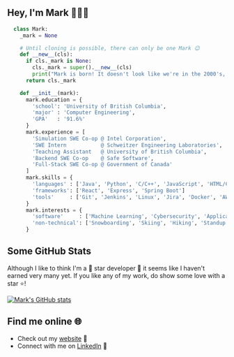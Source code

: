 ## Hey, I'm Mark 👋👨‍💻

```python
  class Mark:
    _mark = None

    # Until cloning is possible, there can only be one Mark 😉
    def __new__(cls):
      if cls._mark is None:
        cls._mark = super().__new__(cls)
        print("Mark is born! It doesn't look like we're in the 2000's, though 🤔")
      return cls._mark

    def __init__(mark):
      mark.education = {
        'school': 'University of British Columbia',
        'major' : 'Computer Engineering',
        'GPA'   : '91.6%'
      }
      mark.experience = [
        'Simulation SWE Co-op @ Intel Corporation',
        'SWE Intern           @ Schweitzer Engineering Laboratories',
        'Teaching Assistant   @ University of British Columbia',
        'Backend SWE Co-op    @ Safe Software',
        'Full-Stack SWE Co-op @ Government of Canada'
      ]
      mark.skills = {
        'languages' : ['Java', 'Python', 'C/C++', 'JavaScript', 'HTML/CSS', 'SQL', 'SystemVerilog'],
        'frameworks': ['React', 'Express', 'Spring Boot']
        'tools'     : ['Git', 'Jenkins', 'Linux', 'Jira', 'Docker', 'AWS']
      }
      mark.interests = {
        'software'     : ['Machine Learning', 'Cybersecurity', 'Application Development', 'Automation'],
        'non-technical': ['Snowboarding', 'Skiing', 'Hiking', 'Standup Comedy', 'Skin Care', 'Arabic']
      }
```

## Some GitHub Stats
Although I like to think I'm a 🌟 star developer 🌟 it seems like I haven't earned very many yet. If you like any of my work, do show some love with a star ⭐!

[![Mark's GitHub stats](https://github-readme-stats.vercel.app/api?username=Mark-Mekhail&hide=contribs&show_icons=true)](https://github.com/anuraghazra/github-readme-stats)

## Find me online 🌐
- Check out my [website](https://mark-mekhail.github.io/About-Mark/) 🔗
- Connect with me on [LinkedIn](https://www.linkedin.com/in/markmekhail/) 🤝
